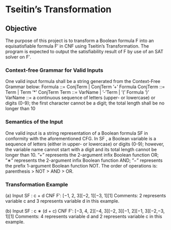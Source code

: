 
# Tseitin’s Transformation

## Objective
The purpose of this project is to transform a Boolean formula F into an equisatisfiable formula F′ in CNF using Tseitin’s Transformation. The program is expected to output the satisfiability result of F by use of an SAT solver on F′.


### Context-free Grammar for Valid Inputs

One valid input formula shall be a string generated from the Context-Free Grammar below:
Formula ::= ConjTerm | ConjTerm ’+’ Formula
ConjTerm ::= Term | Term ’*’ ConjTerm
Term ::= VarName | ’-’Term | ’(’ Formula ’)’
VarName ::= a continuous sequence of letters (upper- or lowercase) or digits (0-9);
the first character cannot be a digit; the total length shall be no longer than 10

### Semantics of the Input
One valid input is a string representation of a Boolean formula SF in conformity with the aforementioned CFG. In SF , a Boolean variable is a sequence of letters (either in upper- or lowercase) or digits (0-9); however, the variable name cannot start with a digit and its total length cannot be longer than 10. ”+” represents the 2-argument infix Boolean function OR; ”∗” represents the 2-argument infix Boolean function AND; ”−” represents the prefix 1-argument Boolean function NOT. The order of operations is: parenthesis > NOT > AND > OR.

### Transformation Example
(a)
Input SF :
c + d
CNF F′:
[−1, 2, 3][−2, 1][−3, 1][1]
Comments:
2 represents variable c and 3 represents variable d in this example.

(b)
Input SF :
c ∗ (d + c)
CNF F′:
[−3, 4, 2][−4, 3][−2, 3][−1, 2][−1, 3][−2,−3, 1][1]
Comments:
4 represents variable d and 2 represents variable c in this example.
